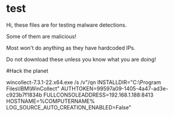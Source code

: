 # test
Hi, these files are for testing malware detections.

Some of them are malicious!

Most won't do anything as they have hardcoded IPs.

Do not download these unless you know what you are doing!

#Hack the planet


wincollect-7.3.1-22.x64.exe /s /v"/qn INSTALLDIR="C:\Program Files\IBM\WinCollect" AUTHTOKEN=99597a09-1405-4a47-ad3e-c923b7f1834b FULLCONSOLEADDRESS=192.168.1.188:8413 HOSTNAME=%COMPUTERNAME% LOG_SOURCE_AUTO_CREATION_ENABLED=False"
